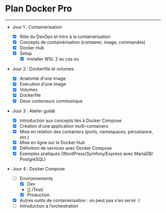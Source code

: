 # Plan Docker Pro

---

-   Jour 1 : Containérisation

    -   [x] Rôle du DevOps et intro à la containérisation
    -   [x] Concepts de containérisation (container, image, commandes)
    -   [x] Docker Hub
    -   [x] Setup
        -   [x] Installer WSL 2 au cas ou

-   Jour 2 : Dockerfile et volumes

    -   [x] Anatomie d'une image
    -   [x] Exécution d’une image
    -   [x] Volumes
    -   [x] Dockerfile
    -   [x] Deux conteneurs communique

-   Jour 3 : Atelier guidé

    -   [x] Introduction aux concepts liés à Docker Compose
    -   [x] Création d'une application multi-containers
    -   [x] Mise en relation des containers (ports, namespaces, persistance, etc.)
    -   [x] Mise en ligne sur le Docker Hub
    -   [x] Définition de services avec Docker Compose
    -   [x] Exemples pratiques (WordPress/Symfony/Express avec MariaDB/ PostgreSQL)

-   Jour 4 : Docker Compose
    -   [ ] Environnements
        -   [x] Dev
        -   [] /Test/
        -   [x] Production
    -   [x] Autres outils de containérisation : on peut pas s'en servir :/
    -   [ ] Introduction à l’orchestration

